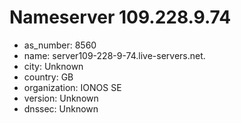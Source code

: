 # Nameserver 109.228.9.74

* as_number: 8560
* name: server109-228-9-74.live-servers.net.
* city: Unknown
* country: GB
* organization: IONOS SE
* version: Unknown
* dnssec: Unknown
